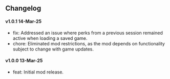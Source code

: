 ## Changelog

#### v1.0.1 14-Mar-25
- fix: Addressed an issue where perks from a previous session remained active when loading a saved game.
- chore: Eliminated mod restrictions, as the mod depends on functionality subject to change with game updates.

#### v1.0.0 13-Mar-25
- feat: Initial mod release.